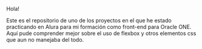 Hola!

Este es el repositorio de uno de los proyectos en el que he estado practicando en Alura para mi formación como front-end para Oracle ONE.
Aquí pude comprender mejor sobre el uso de flexbox y otros elementos css que aun no manejaba del todo.
